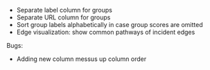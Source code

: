 * Separate label column for groups
* Separate URL column for groups
* Sort group labels alphabetically in case group scores are omitted
* Edge visualization: show common pathways of incident edges

Bugs:

* Adding new column messus up column order

